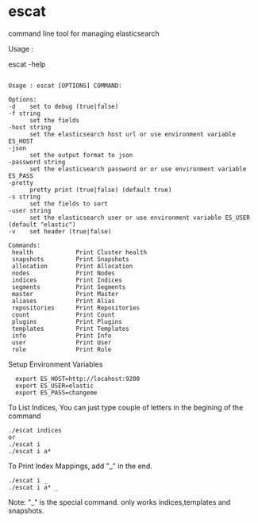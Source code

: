 # escat
command line tool for managing elasticsearch


Usage :

  escat -help
  
  ```

Usage : escat [OPTIONS] COMMAND:

Options:
  -d	set to debug (true|false)
  -f string
    	set the fields
  -host string
    	set the elasticsearch host url or use environment variable ES_HOST
  -json
    	set the output format to json
  -password string
    	set the elasticsearch password or or use environment variable ES_PASS
  -pretty
    	pretty print (true|false) (default true)
  -s string
    	set the fields to sort
  -user string
    	set the elasticsearch user or use environment variable ES_USER (default "elastic")
  -v	set header (true|false)

Commands:
   health            Print Cluster health
   snapshots         Print Snapshots     
   allocation        Print Allocation    
   nodes             Print Nodes         
   indices           Print Indices       
   segments          Print Segments      
   master            Print Master        
   aliases           Print Alias         
   repositories      Print Repositories  
   count             Print Count         
   plugins           Print Plugins       
   templates         Print Templates     
   info              Print Info          
   user              Print User          
   role              Print Role        

```


Setup Environment Variables
```
  export ES_HOST=http://locahost:9200
  export ES_USER=elastic
  export ES_PASS=changeme
```

To List Indices, You can just type couple of letters in the begining of the command

```
./escat indices 
or 
./escat i 
./escat i a*
```

To Print Index Mappings, add "_" in the end.

```
./escat i _
./escat i a* _
```

Note: "_" is the special command. only works indices,templates and snapshots.
